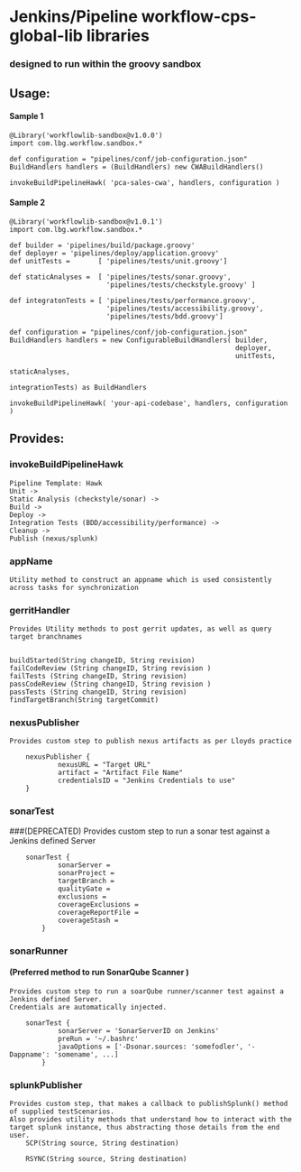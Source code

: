 # Jenkins/Pipeline workflow-cps-global-lib libraries

### designed to run within the groovy sandbox

## Usage:

#### Sample 1 
```
@Library('workflowlib-sandbox@v1.0.0')
import com.lbg.workflow.sandbox.*

def configuration = "pipelines/conf/job-configuration.json"
BuildHandlers handlers = (BuildHandlers) new CWABuildHandlers()

invokeBuildPipelineHawk( 'pca-sales-cwa', handlers, configuration )

```

#### Sample 2 
```
@Library('workflowlib-sandbox@v1.0.1')
import com.lbg.workflow.sandbox.*

def builder = 'pipelines/build/package.groovy'
def deployer = 'pipelines/deploy/application.groovy'
def unitTests = 	  [	'pipelines/tests/unit.groovy']

def staticAnalyses =  [	'pipelines/tests/sonar.groovy', 
						'pipelines/tests/checkstyle.groovy' ]
						
def integratonTests = [	'pipelines/tests/performance.groovy',
						'pipelines/tests/accessibility.groovy',
						'pipelines/tests/bdd.groovy']					

def configuration = "pipelines/conf/job-configuration.json"
BuildHandlers handlers = new ConfigurableBuildHandlers(	builder, 
														deployer, 
														unitTests, 
														staticAnalyses, 
														integrationTests) as BuildHandlers
	
invokeBuildPipelineHawk( 'your-api-codebase', handlers, configuration )
```

## Provides: 

### invokeBuildPipelineHawk
	Pipeline Template: Hawk
	Unit ->
	Static Analysis (checkstyle/sonar) ->
	Build ->
	Deploy ->
	Integration Tests (BDD/accessibility/performance) ->
	Cleanup ->
	Publish (nexus/splunk)
### appName
	Utility method to construct an appname which is used consistently across tasks for synchronization

### gerritHandler
	Provides Utility methods to post gerrit updates, as well as query target branchnames


	buildStarted(String changeID, String revision)
	failCodeReview (String changeID, String revision )
	failTests (String changeID, String revision) 
	passCodeReview (String changeID, String revision ) 
	passTests (String changeID, String revision) 
	findTargetBranch(String targetCommit)

### nexusPublisher
	Provides custom step to publish nexus artifacts as per Lloyds practice
```
	nexusPublisher {
			nexusURL = "Target URL"
			artifact = "Artifact File Name"
			credentialsID = "Jenkins Credentials to use"
	}
```


### sonarTest 
###(DEPRECATED)
	Provides custom step to run a sonar test against a Jenkins defined Server
```
	sonarTest {
			sonarServer = 
			sonarProject = 
			targetBranch = 
			qualityGate = 
			exclusions = 
			coverageExclusions =
			coverageReportFile = 
			coverageStash = 
		}
```

### sonarRunner 
#### (Preferred method to run SonarQube Scanner )
	Provides custom step to run a soarQube runner/scanner test against a Jenkins defined Server. 
	Credentials are automatically injected.
```
	sonarTest {
			sonarServer = 'SonarServerID on Jenkins'
			preRun = '~/.bashrc'
			javaOptions = ['-Dsonar.sources: 'somefodler', '-Dappname': 'somename', ...]
		}
```

### splunkPublisher
	Provides custom step, that makes a callback to publishSplunk() method of supplied testScenarios. 
	Also provides utility methods that understand how to interact with the target splunk instance, thus abstracting those details from the end user.
		SCP(String source, String destination) 

		RSYNC(String source, String destination) 
